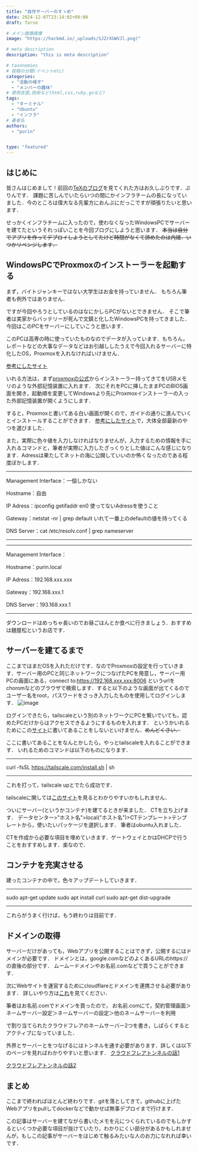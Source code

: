 ```yaml
---
title: "自作サーバーのすゝめ"
date: 2024-12-07T23:14:02+09:00
draft: farse

# メイン画像画像
image: "https://hackmd.io/_uploads/SJZrXGWVJl.png)"

# meta description
description: "this is meta description"

# taxonomies
# 投稿の分類(イベントetc)
categories:
  - "活動の様子"
  - "メンバーの趣味"
# 使用言語,技術など(html,css,ruby,goなど)
tags:
  - "ターミナル"
  - "Ubuntu"
  - "インフラ"
# 著者名
authors:
  - "purin"


type: "featured"
---
```

## はじめに
皆さんはじめまして！前回の[TeXのブログ](https://blog.nutmeg.cloud/blog/post-20240905/)を見てくれた方はお久しぶりです．ぷりんです．
課題に苦しんでいたらいつの間にかインフラチームの長になっていました．今のところは偉大なる先輩方におんぶにだっこですが頑張りたいと思います．

せっかくインフラチームに入ったので，使わなくなったWindowsPCでサーバーを建てたというそれっぽいことを今回ブログにしようと思います．
~~本当は自分でアプリを作ってデプロイしようとしてたけど時間がなくて諦めたのは内緒．いつかリベンジします．~~

## WindowsPCでProxmoxのインストーラーを起動する
まず，バイトジャンキーではない大学生はお金を持っていません．
もちろん筆者も例外ではありません．

ですが今回やろうとしているのはなにかしらPCがないとできません．
そこで筆者は実家からバッテリーが死んで文鎮と化したWindowsPCを持ってきました．
今回はこのPCをサーバーにしていこうと思います．

このPCは高専の時に使っていたものなのでデータが入っています．もちろん，レポートなどの大事なデータなどはお引越ししたうえで今回入れるサーバーに特化したOS，Proxmoxを入れなければいけません．

[参考にしたサイト](https://www.mouse-jp.co.jp/mouselabo/entry/2023/12/01/100015)

いれる方法は，まず[proxmoxの公式](https://www.proxmox.com/en/downloads)からインストーラー持ってきてをUSBメモリのような外部記憶装置に入れます．
次にそれをPCに挿したままPCのBIOS画面を開き，起動順を変更してWindowsより先にProxmoxインストーラーの入った外部記憶装置が開くようにします．

すると，Proxmoxと書いてある白い画面が開くので，ガイドの通りに進んでいくとインストールすることができます．
[参考にしたサイト](https://dareblo.com/proxmoxve-install/)で，大体全部最新のやつを選びました．

また，実際に色々値を入力しなければなりませんが，入力するための情報を手に入れるコマンドと，筆者が実際に入力したざっくりとした値はこんな感じになります．Adressは果たしてネットの海に公開していいのか怖くなったのである程度ぼかします．
***
Management Interface：一個しかない

Hostname：自由

IP Adress：ipconfig getifaddr en0 使ってないAdressを使うこと

Gateway：netstat -nr | grep default いれて一番上のdefaultの値を持ってくる

DNS Server：cat /etc/resolv.conf | grep nameserver
***
***
Management Interface：

Hostname：purin.local

IP Adress：192.168.xxx.xxx

Gateway：192.168.xxx.1

DNS Server：193.168.xxx.1
***

ダウンロードはめっちゃ長いのでお昼ごはんとか食べに行きましょう．おすすめは麺屋松というお店です．

## サーバーを建てるまで
ここまではまだOSを入れただけです．なのでProxmoxの設定を行っていきます．サーバー用のPCと同じネットワークにつなげたPCを用意し，サーバー用PCの画面にある，connect to:https://192.168.xxx.xxx:8006 というurlをchoromなどのブラウザで検索します．すると以下のような画面が出てくるのでユーザー名をroot，パスワードをさっき入力したものを使用してログインします．
![image](https://hackmd.io/_uploads/SkMbBeWE1g.png)

ログインできたら，tailscaleという別のネットワークにPCを繋いでいても，認めたPCだけからはアクセスできるようにするものを入れます．
というかいれるためにこの[サイト](https://blog.nishi.network/2023/02/12/proxmox7-3-repository/)に書いてあることをしないといけません．~~めんどくさい．~~

ここに書いてあることをなんとかしたら，やっとtailscaleを入れることができます．
いれるためのコマンドは以下のものになります．
***
curl -fsSL https://tailscale.com/install.sh | sh
***

これを打って，tailscale upとでたら成功です．

tailscaleに関しては[このサイト](https://zenn.dev/0_0/articles/16975274aa3ba7)を見るとわかりやすいかもしれません．

ついにサーバー(というかコンテナ)を建てるときが来ました．
CTを立ち上げます．
データセンター>"ホスト名">local("ホスト名")>CTテンプレート>テンプレートから，使いたいパッケージを選択します．
筆者はubuntu入れました．

CTを作成から必要な項目を埋めていきます．ゲートウェイとかはDHCPで行うことをおすすめします．楽なので．

## コンテナを充実させる
建ったコンテナの中で，色々アップデートしていきます．
***
sudo apt-get update
sudo apt install curl
sudo apt-get dist-upgrade
***

これらがうまく行けば，もう終わりは目前です．

## ドメインの取得
サーバーだけがあっても，Webアプリを公開することはできず，公開するにはドメインが必要です．
ドメインとは，google.comなどのよくあるURLのhttps:// の直後の部分です．
ムームードメインやお名前.comなどで買うことができます．

次にWebサイトを運営するためにcloudflareとドメインを連携させる必要があります．
詳しいやり方は[これ](https://www.value-domain.com/media/cloudflare/)を見てください．

筆者はお名前.comでドメインを買ったので，
お名前.comにて，契約管理画面＞ネームサーバー設定＞ネームサーバーの設定＞他のネームサーバーを利用

で割り当てられたクラウドフレアのネームサーバー2つを書き，しばらくするとアクティブになっていました．

外界とサーバーとをつなげるにはトンネルを通す必要があります．詳しくは以下のページを見ればわかりやすいと思います．
[クラウドフレアトンネルの話1](https://qiita.com/harutiro/items/885c0df9662a0c6e6355)

[クラウドフレアトンネルの話2](https://qiita.com/Ekawa_Chan/items/8d96603ddd70d2e2a1dd)

## まとめ
ここまで終わればほとんど終わりです．gitを落としてきて，githubに上げたWebアプリをpullしてdockerなどで動かせば無事デプロイまで行けます．

この記事はサーバーを建てながら書いたメモを元につくられているのでもしかするといくつか必要な項目が抜けていたり，わかりにくい部分があるかもしれませんが，もしこの記事がサーバーをはじめて触るみたいな人のお力になれれば幸いです．